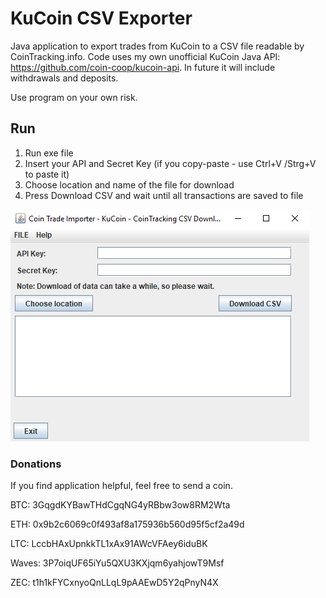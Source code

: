 # KuCoin CSV Exporter
Java application to export trades from KuCoin to a CSV file readable by CoinTracking.info. Code uses my own unofficial KuCoin Java API: https://github.com/coin-coop/kucoin-api. In future it will include withdrawals and deposits.

Use program on your own risk.

## Run

1. Run exe file
2. Insert your API and Secret Key (if you copy-paste - use Ctrl+V /Strg+V to paste it)
3. Choose location and name of the file for download
4. Press Download CSV and wait until all transactions are saved to file

![GUI](docs/gui.png?raw=true "Application GUI")


### Donations

If you find application helpful, feel free to send a coin.

BTC: 3GqgdKYBawTHdCgqNG4yRBbw3ow8RM2Wta

ETH: 0x9b2c6069c0f493af8a175936b560d95f5cf2a49d

LTC: LccbHAxUpnkkTL1xAx91AWcVFAey6iduBK

Waves: 3P7oiqUF65iYu5QXU3KXjqm6yahjowT9Msf

ZEC: t1h1kFYCxnyoQnLLqL9pAAEwD5Y2qPnyN4X